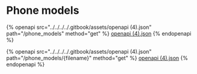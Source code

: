 # Phone models

{% openapi src="../../../../.gitbook/assets/openapi (4).json" path="/phone_models" method="get" %}
[openapi (4).json](<../../../../.gitbook/assets/openapi (4).json>)
{% endopenapi %}

{% openapi src="../../../../.gitbook/assets/openapi (4).json" path="/phone_models/{filename}" method="get" %}
[openapi (4).json](<../../../../.gitbook/assets/openapi (4).json>)
{% endopenapi %}
